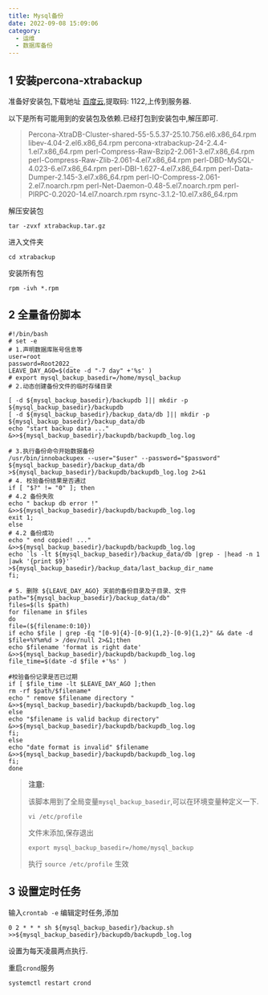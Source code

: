 ```yaml
---
title: Mysql备份
date: 2022-09-08 15:09:06
category:
  - 运维
  - 数据库备份
---
```



## 1 安装percona-xtrabackup

准备好安装包,下载地址 [百度云](https://pan.baidu.com/s/1A6a9mg27IumzSXkBUE4-7Q?pwd=1122),提取码: 1122,上传到服务器.

以下是所有可能用到的安装包及依赖.已经打包到安装包中,解压即可.

> Percona-XtraDB-Cluster-shared-55-5.5.37-25.10.756.el6.x86_64.rpm
> libev-4.04-2.el6.x86_64.rpm
> percona-xtrabackup-24-2.4.4-1.el7.x86_64.rpm
> perl-Compress-Raw-Bzip2-2.061-3.el7.x86_64.rpm
> perl-Compress-Raw-Zlib-2.061-4.el7.x86_64.rpm
> perl-DBD-MySQL-4.023-6.el7.x86_64.rpm
> perl-DBI-1.627-4.el7.x86_64.rpm
> perl-Data-Dumper-2.145-3.el7.x86_64.rpm
> perl-IO-Compress-2.061-2.el7.noarch.rpm
> perl-Net-Daemon-0.48-5.el7.noarch.rpm
> perl-PlRPC-0.2020-14.el7.noarch.rpm
> rsync-3.1.2-10.el7.x86_64.rpm

解压安装包

```shell
tar -zvxf xtrabackup.tar.gz
```

进入文件夹

```shell
cd xtrabackup
```

安装所有包

``` shell
rpm -ivh *.rpm
```

## 2 全量备份脚本

```shell
#!/bin/bash
# set -e
# 1.声明数据库账号信息等
user=root
password=Root2022_
LEAVE_DAY_AGO=$(date -d "-7 day" +'%s' )
# export mysql_backup_basedir=/home/mysql_backup
# 2.动态创建备份文件的临时存储目录

[ -d ${mysql_backup_basedir}/backupdb ]|| mkdir -p ${mysql_backup_basedir}/backupdb
[ -d ${mysql_backup_basedir}/backup_data/db ]|| mkdir -p ${mysql_backup_basedir}/backup_data/db
echo "start backup data ..." &>>${mysql_backup_basedir}/backupdb/backupdb_log.log

# 3.执行备份命令开始数据备份
/usr/bin/innobackupex --user="$user" --password="$password" ${mysql_backup_basedir}/backup_data/db >${mysql_backup_basedir}/backupdb/backupdb_log.log 2>&1
# 4. 校验备份结果是否通过
if [ "$?" != "0" ]; then
# 4.2 备份失败
echo " backup db error !" &>>${mysql_backup_basedir}/backupdb/backupdb_log.log
exit 1;
else
# 4.2 备份成功
echo " end copied! ..." &>>${mysql_backup_basedir}/backupdb/backupdb_log.log
echo `ls -lt ${mysql_backup_basedir}/backup_data/db |grep - |head -n 1 |awk '{print $9}'` >${mysql_backup_basedir}/backup_data/last_backup_dir_name
fi;

# 5. 删除 ${LEAVE_DAY_AGO} 天前的备份目录及子目录、文件
path="${mysql_backup_basedir}/backup_data/db"
files=$(ls $path)
for filename in $files
do
file=(${filename:0:10})
if echo $file | grep -Eq "[0-9]{4}-[0-9]{1,2}-[0-9]{1,2}" && date -d $file+%Y%m%d > /dev/null 2>&1;then
echo $filename 'format is right date' &>>${mysql_backup_basedir}/backupdb/backupdb_log.log
file_time=$(date -d $file +'%s' )

#校验备份记录是否已过期
if [ $file_time -lt $LEAVE_DAY_AGO ];then
rm -rf $path/$filename*
echo " remove $filename directory " &>>${mysql_backup_basedir}/backupdb/backupdb_log.log
else
echo "$filename is valid backup directory" &>>${mysql_backup_basedir}/backupdb/backupdb_log.log
fi;
else
echo "date format is invalid" $filename &>>${mysql_backup_basedir}/backupdb/backupdb_log.log
fi;
done

```

> **注意:**
>
> 该脚本用到了全局变量`mysql_backup_basedir`,可以在环境变量种定义一下.
>
> ```shell
> vi /etc/profile
> ```
>
> 文件末添加,保存退出
>
> ``` shell
>export mysql_backup_basedir=/home/mysql_backup
> ```
>
> 执行 `source /etc/profile` 生效
> 

## 3 设置定时任务

输入`crontab -e` 编辑定时任务,添加

```
0 2 * * * sh ${mysql_backup_basedir}/backup.sh >>${mysql_backup_basedir}/backupdb/backupdb_log.log
```

设置为每天凌晨两点执行.

重启`crond`服务

```shell
systemctl restart crond
```

